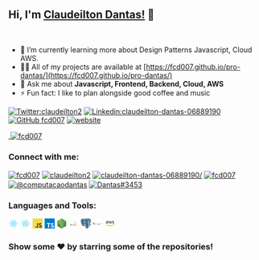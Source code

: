 ## Hi, I'm [Claudeilton Dantas!](https://www.linkedin.com/in/claudeilton-dantas-06889190/) 👋

<br/>

- 🌱 I’m currently learning more about Design Patterns Javascript, Cloud AWS.
- 👨‍💻 All of my projects are available at [https://fcd007.github.io/pro-dantas/](https://fcd007.github.io/pro-dantas/)
- 💬 Ask me about **Javascript, Frontend, Backend, Cloud, AWS**
- ⚡ Fun fact: I like to plan alongside good coffee and music

[![Twitter:claudeilton2](https://img.shields.io/twitter/follow/Claudeilton2?style=social)](https://twitter.com/claudeilton2)
[![Linkedin:claudeilton-dantas-06889190](https://img.shields.io/badge/-ClaudeiltonDantas-blue?style=flat-square&logo=Linkedin&logoColor=white&link=https://www.linkedin.com/in/claudeilton-dantas-06889190/)](https://www.linkedin.com/in/claudeilton-dantas-06889190/)
[![GitHub fcd007](https://img.shields.io/github/followers/fcd007?label=follow&style=social)](https://github.com/fcd007)
[![website](https://img.shields.io/badge/PortfolioWebsite-fcd007-blue)](https://fcd007.github.io/pro-dantas/)

<a href="https://github.com/fcd007">
&nbsp;<img align="center" src="https://github-readme-stats.vercel.app/api?username=fcd007&show_icons=true&locale=en" alt="fcd007" />
</a>

 
<h3 align="left">Connect with me:</h3>
<p align="left">
<a href="https://dev.to/fcd007" target="blank"><img align="center" src="https://cdn.jsdelivr.net/npm/simple-icons@3.0.1/icons/dev-dot-to.svg" alt="fcd007" height="30" width="40" /></a>
<a href="https://twitter.com/claudeilton2" target="blank"><img align="center" src="https://cdn.jsdelivr.net/npm/simple-icons@3.0.1/icons/twitter.svg" alt="claudeilton2" height="30" width="40" /></a>
<a href="https://linkedin.com/in/claudeilton-dantas-06889190/" target="blank"><img align="center" src="https://cdn.jsdelivr.net/npm/simple-icons@3.0.1/icons/linkedin.svg" alt="claudeilton-dantas-06889190/" height="30" width="40" /></a>
<a href="https://codesandbox.com/fcd007" target="blank"><img align="center" src="https://cdn.jsdelivr.net/npm/simple-icons@3.0.1/icons/codesandbox.svg" alt="fcd007" height="30" width="40" /></a>
<a href="https://medium.com/@computacaodantas" target="blank"><img align="center" src="https://cdn.jsdelivr.net/npm/simple-icons@3.0.1/icons/medium.svg" alt="@computacaodantas" height="30" width="40" /></a>
<a href="https://discord.gg/Dantas#3453" target="blank"><img align="center" src="https://cdn.jsdelivr.net/npm/simple-icons@3.0.1/icons/discord.svg" alt="Dantas#3453" height="30" width="40" /></a>
</p>

<h3>Languages and Tools:</h3>

<code><img height="20" src="https://raw.githubusercontent.com/github/explore/80688e429a7d4ef2fca1e82350fe8e3517d3494d/topics/react/react.png"></code>
<code><img height="20" src="https://raw.githubusercontent.com/github/explore/80688e429a7d4ef2fca1e82350fe8e3517d3494d/topics/react-native/react-native.png"></code>
<code><img height="20" src="https://raw.githubusercontent.com/github/explore/80688e429a7d4ef2fca1e82350fe8e3517d3494d/topics/javascript/javascript.png"></code>
<code><img height="20" src="https://raw.githubusercontent.com/github/explore/80688e429a7d4ef2fca1e82350fe8e3517d3494d/topics/typescript/typescript.png"></code>
<code><img height="20" src="https://raw.githubusercontent.com/github/explore/80688e429a7d4ef2fca1e82350fe8e3517d3494d/topics/nodejs/nodejs.png"></code>
<code><img height="20" src="https://raw.githubusercontent.com/github/explore/80688e429a7d4ef2fca1e82350fe8e3517d3494d/topics/mysql/mysql.png"></code>
<code><img height="20" src="https://raw.githubusercontent.com/github/explore/80688e429a7d4ef2fca1e82350fe8e3517d3494d/topics/postgresql/postgresql.png"></code> 
<code><img height="20" src="https://raw.githubusercontent.com/github/explore/80688e429a7d4ef2fca1e82350fe8e3517d3494d/topics/mongodb/mongodb.png"></code>
<code><img height="20" src="https://raw.githubusercontent.com/github/explore/80688e429a7d4ef2fca1e82350fe8e3517d3494d/topics/aws/aws.png"></code> 


<div align="left">

### Show some ❤️ by starring some of the repositories!

</div>
